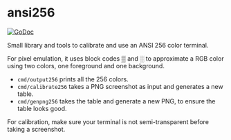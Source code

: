 ansi256
=======

[![GoDoc](https://godoc.org/github.com/maruel/ansi256?status.svg)](https://godoc.org/github.com/maruel/ansi256)

Small library and tools to calibrate and use an ANSI 256 color terminal.

For pixel emulation, it uses block codes ▒ and ░ to approximate a RGB color
using two colors, one foreground and one background.

 - `cmd/output256` prints all the 256 colors.
 - `cmd/calibrate256` takes a PNG screenshot as input and generates a new table.
 - `cmd/genpng256` takes the table and generate a new PNG, to ensure the table
   looks good.

For calibration, make sure your terminal is not semi-transparent before taking a
screenshot.
